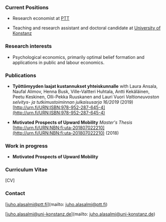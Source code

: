 
### Current Positions

  * Research economist at [PTT](http://www.ptt.fi/)

  * Teaching and research assistant and doctoral candidate at [University of Konstanz](https://www.wiwi.uni-konstanz.de/goldluecke/team/academic-staff/doctoral-students/)

### Research interests

  * Psychological economics, primarily optimal belief formation and applications in public and labour economics. 

### Publications

* **Työttömyyden laajat kustannukset yhteiskunnalle**
with Laura Ansala, Naufal Alimov, Henna Busk, Ville-Valtteri Huhtala, Antti Kekäläinen, Peetu Keskinen, Olli-Pekka Ruuskanen and Lauri Vuori
*Valtioneuvoston selvitys- ja tutkimustoiminnan julkaisusarja 16/2019* (2019)
[http://urn.fi/URN:ISBN:978-952-287-645-4](http://urn.fi/URN:ISBN:978-952-287-645-4)

* **Motivated Prospects of Upward Mobility** *Master's Thesis*
[http://urn.fi/URN:NBN:fi:uta-201807022210](http://urn.fi/URN:NBN:fi:uta-201807022210) (2018)

### Work in progress

* **Motivated Prospects of Upward Mobility**



### Curriculum Vitae

[CV]

### Contact

[juho.alasalmi@ptt.fi](mailto: juho.alasalmi@ptt.fi)

[juho.alasalmi@uni-konstanz.de](mailto: juho.alasalmi@uni-konstanz.de)
